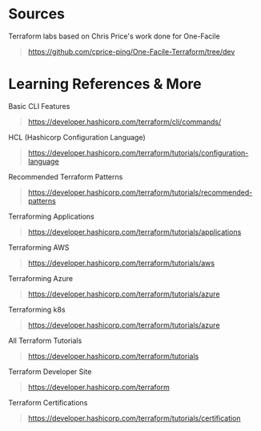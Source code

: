 # Sources 

Terraform labs based on Chris Price's work done for One-Facile
> https://github.com/cprice-ping/One-Facile-Terraform/tree/dev

# Learning References & More
Basic CLI Features 
> https://developer.hashicorp.com/terraform/cli/commands/

HCL (Hashicorp Configuration Language) 
> https://developer.hashicorp.com/terraform/tutorials/configuration-language

Recommended Terraform Patterns
> https://developer.hashicorp.com/terraform/tutorials/recommended-patterns

Terraforming Applications 
> https://developer.hashicorp.com/terraform/tutorials/applications

Terraforming AWS 
> https://developer.hashicorp.com/terraform/tutorials/aws

Terraforming Azure 
> https://developer.hashicorp.com/terraform/tutorials/azure

Terraforming k8s 
> https://developer.hashicorp.com/terraform/tutorials/azure


All Terraform Tutorials 
> https://developer.hashicorp.com/terraform/tutorials

Terraform Developer Site 
> https://developer.hashicorp.com/terraform

Terraform Certifications 
> https://developer.hashicorp.com/terraform/tutorials/certification
